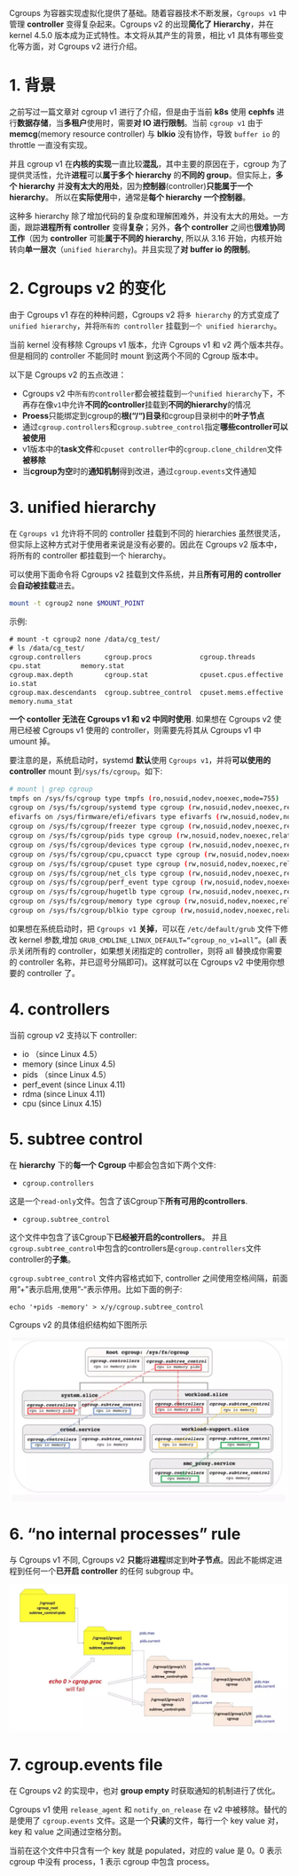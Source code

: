 
Cgroups 为容器实现虚拟化提供了基础。随着容器技术不断发展，`Cgroups v1` 中管理 **controller** 变得复杂起来。Cgroups v2 的出现**简化了 Hierarchy**，并在 kernel 4.5.0 版本成为正式特性。本文将从其产生的背景，相比 v1 具体有哪些变化等方面，对 Cgroups v2 进行介绍。

# 1. 背景

之前写过一篇文章对 cgroup v1 进行了介绍，但是由于当前 **k8s** 使用 **cephfs** 进行**数据存储**，当**多租户**使用时，需要**对 IO 进行限制**。当前 `cgroup v1` 由于 **memcg**(memory resource controller) 与 **blkio** 没有协作，导致 `buffer io` 的 throttle 一直没有实现。

并且 cgroup v1 在**内核的实现**一直比较**混乱**，其中主要的原因在于，cgroup 为了提供灵活性，允许**进程**可以**属于多个 hierarchy** 的**不同的 group**。但实际上，**多个 hierarchy** 并**没有太大的用处**，因为**控制器**(controller)**只能属于一个 hierarchy**。 所以在**实际使用**中，通常是**每个 hierarchy 一个控制器**。

这种多 hierarchy 除了增加代码的复杂度和理解困难外，并没有太大的用处。一方面，跟踪**进程所有 controller** 变得**复杂**；另外，**各个 controller** 之间也**很难协同工作**（因为 **controller** 可能**属于不同的 hierarchy**, 所以从 3.16 开始，内核开始转向**单一层次**（`unified hierarchy`)。并且实现了**对 buffer io 的限制**。

# 2. Cgroups v2 的变化

由于 Cgroups v1 存在的种种问题，Cgroups v2 将`多 hierarchy` 的方式变成了 `unified hierarchy`，并将`所有的 controller` 挂载到`一个 unified hierarchy`。

当前 kernel 没有移除 Cgroups v1 版本，允许 Cgroups v1 和 v2 两个版本共存。但是相同的 controller 不能同时 mount 到这两个不同的 Cgroup 版本中。

以下是 Cgroups v2 的五点改进：

* Cgroups v2 中`所有的controller`都会被挂载到`一个unified hierarchy`下，不再存在像`v1`中允许**不同的controller**挂载到**不同的hierarchy**的情况
* **Proess**只能绑定到cgroup的**根(“/“)目录**和cgroup目录树中的**叶子节点**
* 通过`cgroup.controllers`和`cgroup.subtree_control`指定**哪些controller可以被使用**
* v1版本中的**task文件**和`cpuset controller`中的`cgroup.clone_children`文件**被移除**
* 当**cgroup为空**时的**通知机制**得到改进，通过`cgroup.events`文件通知

# 3. unified hierarchy

在 `Cgroups v1` 允许将不同的 controller 挂载到不同的 hierarchies 虽然很灵活，但实际上这种方式对于使用者来说是没有必要的。因此在 Cgroups v2 版本中，将所有的 controller 都挂载到一个 hierarchy。

可以使用下面命令将 Cgroups v2 挂载到文件系统，并且**所有可用的 controller** 会**自动被挂载**进去。

```bash
mount -t cgroup2 none $MOUNT_POINT
```

示例:

```
# mount -t cgroup2 none /data/cg_test/
# ls /data/cg_test/
cgroup.controllers      cgroup.procs            cgroup.threads         cpu.stat          memory.stat
cgroup.max.depth        cgroup.stat             cpuset.cpus.effective  io.stat
cgroup.max.descendants  cgroup.subtree_control  cpuset.mems.effective  memory.numa_stat
```

**一个 contoller 无法在 Cgroups v1 和 v2 中同时使用**. 如果想在 Cgroups v2 使用已经被 Cgroups v1 使用的 controller，则需要先将其从 Cgroups v1 中 umount 掉。

要注意的是，系统启动时，systemd **默认**使用 `Cgroups v1`，并将**可以使用的 controller** mount 到`/sys/fs/cgroup`。如下:

```bash
# mount | grep cgroup
tmpfs on /sys/fs/cgroup type tmpfs (ro,nosuid,nodev,noexec,mode=755)
cgroup on /sys/fs/cgroup/systemd type cgroup (rw,nosuid,nodev,noexec,relatime,xattr,release_agent=/usr/lib/systemd/systemd-cgroups-agent,name=systemd)
efivarfs on /sys/firmware/efi/efivars type efivarfs (rw,nosuid,nodev,noexec,relatime)
cgroup on /sys/fs/cgroup/freezer type cgroup (rw,nosuid,nodev,noexec,relatime,freezer)
cgroup on /sys/fs/cgroup/pids type cgroup (rw,nosuid,nodev,noexec,relatime,pids)
cgroup on /sys/fs/cgroup/devices type cgroup (rw,nosuid,nodev,noexec,relatime,devices)
cgroup on /sys/fs/cgroup/cpu,cpuacct type cgroup (rw,nosuid,nodev,noexec,relatime,cpu,cpuacct)
cgroup on /sys/fs/cgroup/cpuset type cgroup (rw,nosuid,nodev,noexec,relatime,cpuset)
cgroup on /sys/fs/cgroup/net_cls type cgroup (rw,nosuid,nodev,noexec,relatime,net_cls)
cgroup on /sys/fs/cgroup/perf_event type cgroup (rw,nosuid,nodev,noexec,relatime,perf_event)
cgroup on /sys/fs/cgroup/hugetlb type cgroup (rw,nosuid,nodev,noexec,relatime,hugetlb)
cgroup on /sys/fs/cgroup/memory type cgroup (rw,nosuid,nodev,noexec,relatime,memory)
cgroup on /sys/fs/cgroup/blkio type cgroup (rw,nosuid,nodev,noexec,relatime,blkio)
```

如果想在系统启动时，把 `Cgroups v1` **关掉**，可以在 `/etc/default/grub` 文件下修改 kernel 参数,增加 `GRUB_CMDLINE_LINUX_DEFAULT=“cgroup_no_v1=all”`。(all 表示关闭所有的 controller，如果想关闭指定的 controller，则将 all 替换成你需要的 controller 名称，并已逗号分隔即可)。这样就可以在 Cgroups v2 中使用你想要的 controller 了。

# 4. controllers

当前 cgroup v2 支持以下 controller:

* io （since Linux 4.5）
* memory (since Linux 4.5)
* pids （since Linux 4.5）
* perf_event (since Linux 4.11)
* rdma (since Linux 4.11)
* cpu (since Linux 4.15)

# 5. subtree control

在 **hierarchy** 下的**每一个 Cgroup** 中都会包含如下两个文件:

* `cgroup.controllers`

这是一个`read-only`文件。包含了该Cgroup下**所有可用的controllers**.

* `cgroup.subtree_control`

这个文件中包含了该Cgroup下**已经被开启的controllers**。 并且`cgroup.subtree_control`中包含的controllers是`cgroup.controllers`文件controller的**子集**。

`cgroup.subtree_control` 文件内容格式如下, controller 之间使用空格间隔，前面用”+”表示启用,使用”-“表示停用。比如下面的例子:

```
echo '+pids -memory' > x/y/cgroup.subtree_control
```

Cgroups v2 的具体组织结构如下图所示

![2020-12-16-16-35-53.png](./images/2020-12-16-16-35-53.png)

# 6. “no internal processes” rule

与 Cgroups v1 不同, Cgroups v2 **只能**将**进程**绑定到**叶子节点**。因此不能绑定进程到任何一个**已开启 controller** 的任何 subgroup 中。

![2020-12-16-16-54-55.png](./images/2020-12-16-16-54-55.png)

# 7. cgroup.events file

在 Cgroups v2 的实现中，也对 **group empty** 时获取通知的机制进行了优化。

Cgroups v1 使用 `release_agent` 和 `notify_on_release` 在 v2 中被移除。替代的是使用了 `cgroup.events` 文件。这是一个**只读**的文件，每行一个 key value 对，key 和 value 之间通过空格分割。

当前在这个文件中只含有一个 key 就是 populated，对应的 value 是 0。0 表示 cgroup 中没有 process，1 表示 cgroup 中包含 process。

